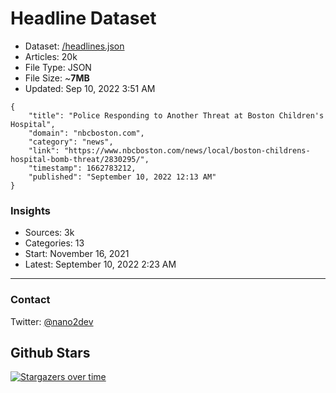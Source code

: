 # Headline Dataset

- Dataset: [/headlines.json](https://raw.githubusercontent.com/fwd/news/master/headlines.json) 
- Articles: 20k
- File Type: JSON
- File Size: ~**7MB**
- Updated: Sep 10, 2022 3:51 AM

```
{
    "title": "Police Responding to Another Threat at Boston Children's Hospital",
    "domain": "nbcboston.com",
    "category": "news",
    "link": "https://www.nbcboston.com/news/local/boston-childrens-hospital-bomb-threat/2830295/",
    "timestamp": 1662783212,
    "published": "September 10, 2022 12:13 AM"
}
```

### Insights

- Sources: 3k
- Categories: 13
- Start: November 16, 2021
- Latest: September 10, 2022 2:23 AM

---

### Contact 

Twitter: [@nano2dev](https://twitter.com/nano2dev)

## Github Stars

[![Stargazers over time](https://starchart.cc/fwd/news.svg)](https://starchart.cc/fwd/news)
